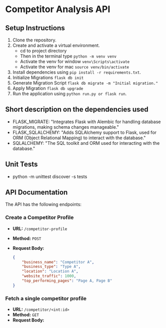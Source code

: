 # Competitor Analysis API

## Setup Instructions

1. Clone the repository.
2. Create and activate a virtual environment.
   - cd to project directory
   - Then in the terminal type `python -m venv venv`
   - Activate the venv for window `venv\Scripts\activate`
   - Activate the venv for mac `source venv/bin/activate`
3. Install dependencies using `pip install -r requirements.txt`.
4. Initialize Migrations `flask db init`
5. Generate Migration Script `flask db migrate -m "Initial migration."`
6. Apply Migration `flask db upgrade`
7. Run the application using `python run.py or flask run`.

## Short description on the dependencies used

- FLASK_MIGRATE: "Integrates Flask with Alembic for handling database migrations, making schema changes manageable."
- FLASK_SQLALCHEMY: "Adds SQLAlchemy support to Flask, used for ORM (Object Relational Mapping) to interact with the database."
- SQLALCHEMY: "The SQL toolkit and ORM used for interacting with the database."

## Unit Tests

- python -m unittest discover -s tests

## API Documentation

The API has the following endpoints:

### Create a Competitor Profile

- **URL:** `/competitor-profile`
- **Method:** `POST`
- **Request Body:**

  ```json example
  {
      "business_name": "Competitor A",
      "business_type": "Type A",
      "location": "Location A",
      "website_traffic": 1000,
      "top_performing_pages": "Page A, Page B"
  }

### Fetch a single competitor profile

- **URL:** `/competitor/<int:id>`
- **Method:** `GET`
- **Request Body:**
